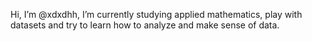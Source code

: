 Hi, I’m @xdxdhh,
I’m currently studying applied mathematics, play with datasets and try to learn how to analyze and make sense of data.

